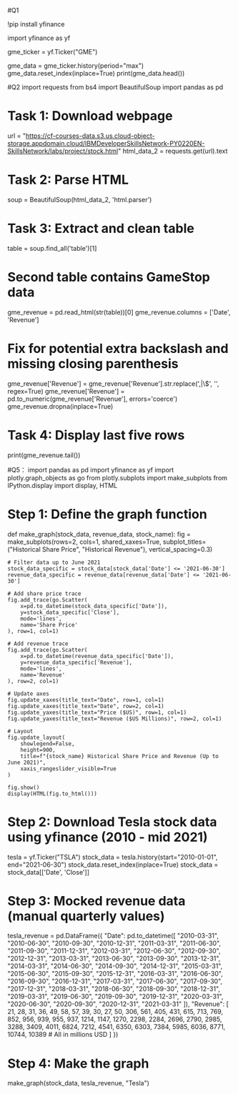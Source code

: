 #Q1

!pip install yfinance

import yfinance as yf

gme_ticker = yf.Ticker("GME")

gme_data = gme_ticker.history(period="max")
gme_data.reset_index(inplace=True)
print(gme_data.head())




#Q2
import requests
from bs4 import BeautifulSoup
import pandas as pd

# Task 1: Download webpage
url = "https://cf-courses-data.s3.us.cloud-object-storage.appdomain.cloud/IBMDeveloperSkillsNetwork-PY0220EN-SkillsNetwork/labs/project/stock.html"
html_data_2 = requests.get(url).text

# Task 2: Parse HTML
soup = BeautifulSoup(html_data_2, 'html.parser')

# Task 3: Extract and clean table
table = soup.find_all('table')[1]

# Second table contains GameStop data
gme_revenue = pd.read_html(str(table))[0]
gme_revenue.columns = ['Date', 'Revenue']
# Fix for potential extra backslash and missing closing parenthesis
gme_revenue['Revenue'] = gme_revenue['Revenue'].str.replace(',|\\$', '', regex=True)
gme_revenue['Revenue'] = pd.to_numeric(gme_revenue['Revenue'], errors='coerce')
gme_revenue.dropna(inplace=True)

# Task 4: Display last five rows
print(gme_revenue.tail())




#Q5：
import pandas as pd
import yfinance as yf
import plotly.graph_objects as go
from plotly.subplots import make_subplots
from IPython.display import display, HTML

# Step 1: Define the graph function
def make_graph(stock_data, revenue_data, stock_name):
    fig = make_subplots(rows=2, cols=1, shared_xaxes=True,
                        subplot_titles=("Historical Share Price", "Historical Revenue"),
                        vertical_spacing=0.3)

    # Filter data up to June 2021
    stock_data_specific = stock_data[stock_data['Date'] <= '2021-06-30']
    revenue_data_specific = revenue_data[revenue_data['Date'] <= '2021-06-30']

    # Add share price trace
    fig.add_trace(go.Scatter(
        x=pd.to_datetime(stock_data_specific['Date']),
        y=stock_data_specific['Close'],
        mode='lines',
        name='Share Price'
    ), row=1, col=1)

    # Add revenue trace
    fig.add_trace(go.Scatter(
        x=pd.to_datetime(revenue_data_specific['Date']),
        y=revenue_data_specific['Revenue'],
        mode='lines',
        name='Revenue'
    ), row=2, col=1)

    # Update axes
    fig.update_xaxes(title_text="Date", row=1, col=1)
    fig.update_xaxes(title_text="Date", row=2, col=1)
    fig.update_yaxes(title_text="Price ($US)", row=1, col=1)
    fig.update_yaxes(title_text="Revenue ($US Millions)", row=2, col=1)

    # Layout
    fig.update_layout(
        showlegend=False,
        height=900,
        title=f"{stock_name} Historical Share Price and Revenue (Up to June 2021)",
        xaxis_rangeslider_visible=True
    )

    fig.show()
    display(HTML(fig.to_html()))

# Step 2: Download Tesla stock data using yfinance (2010 - mid 2021)
tesla = yf.Ticker("TSLA")
stock_data = tesla.history(start="2010-01-01", end="2021-06-30")
stock_data.reset_index(inplace=True)
stock_data = stock_data[['Date', 'Close']]

# Step 3: Mocked revenue data (manual quarterly values)
tesla_revenue = pd.DataFrame({
    "Date": pd.to_datetime([
        "2010-03-31", "2010-06-30", "2010-09-30", "2010-12-31",
        "2011-03-31", "2011-06-30", "2011-09-30", "2011-12-31",
        "2012-03-31", "2012-06-30", "2012-09-30", "2012-12-31",
        "2013-03-31", "2013-06-30", "2013-09-30", "2013-12-31",
        "2014-03-31", "2014-06-30", "2014-09-30", "2014-12-31",
        "2015-03-31", "2015-06-30", "2015-09-30", "2015-12-31",
        "2016-03-31", "2016-06-30", "2016-09-30", "2016-12-31",
        "2017-03-31", "2017-06-30", "2017-09-30", "2017-12-31",
        "2018-03-31", "2018-06-30", "2018-09-30", "2018-12-31",
        "2019-03-31", "2019-06-30", "2019-09-30", "2019-12-31",
        "2020-03-31", "2020-06-30", "2020-09-30", "2020-12-31",
        "2021-03-31"
    ]),
    "Revenue": [
        21, 28, 31, 36,
        49, 58, 57, 39,
        30, 27, 50, 306,
        561, 405, 431, 615,
        713, 769, 852, 956,
        939, 955, 937, 1214,
        1147, 1270, 2298, 2284,
        2696, 2790, 2985, 3288,
        3409, 4011, 6824, 7212,
        4541, 6350, 6303, 7384,
        5985, 6036, 8771, 10744,
        10389  # All in millions USD
    ]
})

# Step 4: Make the graph
make_graph(stock_data, tesla_revenue, "Tesla")

